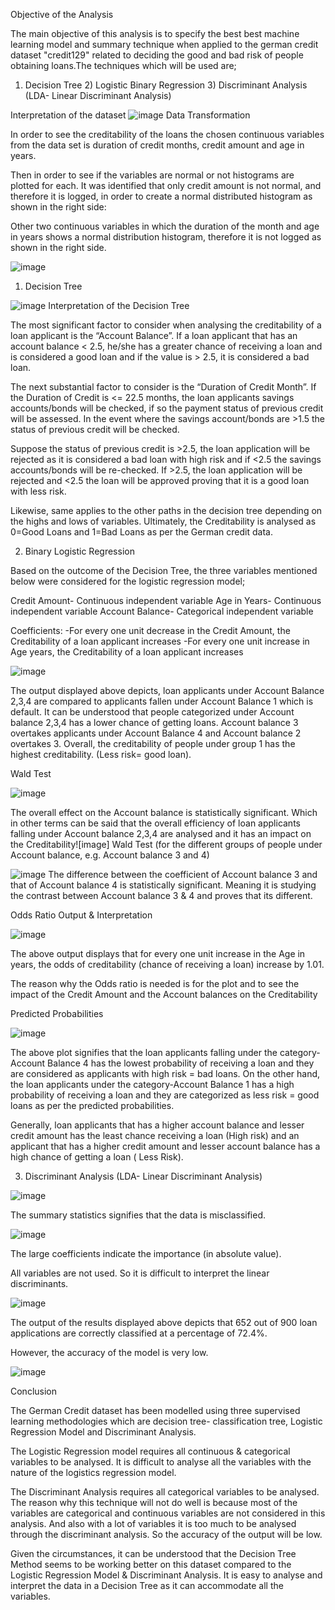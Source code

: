 Objective of the Analysis

The main objective of this analysis is to specify the best best machine learning model and summary technique when applied to the german credit dataset "credit129" related to deciding the good and bad risk of people obtaining loans.The techniques which will be used are;
1) Decision Tree 2) Logistic Binary Regression 3) Discriminant Analysis (LDA- Linear Discriminant Analysis)

Interpretation of the dataset
![image](https://github.com/user-attachments/assets/1fce2291-926c-4e30-ba8c-031d35d49a57)
Data Transformation

In order to see the creditability of the loans the chosen continuous variables from the data set is duration of credit months, credit amount and age in years.

Then in order to see if the variables are normal or not histograms are plotted for each. It was identified that only credit amount is not normal, and therefore it is logged, in order to create a normal distributed histogram as shown in the right side:

Other two continuous variables in which the duration of the month and age in years shows a normal distribution histogram, therefore it is not logged as shown in the right side.

![image](https://github.com/user-attachments/assets/d8428b47-ea2d-4b9b-a06e-2585a01f91b5)

1. Decision Tree
   
![image](https://github.com/user-attachments/assets/21adb915-11f3-42d0-a3aa-d1b67550cc83)
Interpretation of the Decision Tree

The most significant factor to consider when analysing the creditability of a loan applicant is the “Account Balance”. If a loan applicant that has an account balance < 2.5, he/she has a greater chance of receiving a loan and is considered a good loan and if the value is > 2.5, it is considered a bad loan.

The next substantial factor to consider is the “Duration of Credit Month”. If the Duration of Credit is <= 22.5 months, the loan applicants savings accounts/bonds will be checked, if so the payment status of previous credit will be assessed. In the event where the savings account/bonds are >1.5 the status of previous credit will be checked.

Suppose the status of previous credit is >2.5, the loan application will be rejected as it is considered a bad loan with high risk and if <2.5 the savings accounts/bonds will be re-checked. If >2.5,  the loan application will be rejected and <2.5 the loan will be approved proving that it is a good loan with less risk.

Likewise, same applies to the other paths in the decision tree depending on the highs and lows of variables. Ultimately, the Creditability is analysed as 0=Good Loans and 1=Bad Loans as per the German credit data.


2. Binary Logistic Regression

Based on the outcome of the Decision Tree, the three variables mentioned below were considered for the logistic regression model;

Credit Amount- Continuous independent variable
Age in Years- Continuous independent variable
Account Balance- Categorical independent variable                                                                                 

Coefficients:
-For every one unit decrease in the Credit Amount, the Creditability of a loan applicant increases
-For every one unit increase in Age years, the  Creditability of a loan applicant increases

![image](https://github.com/user-attachments/assets/07c70b0c-0799-4b35-bfa7-36d09ae21897)


The output displayed above depicts, loan applicants under Account Balance 2,3,4 are compared to applicants fallen under Account Balance 1 which is default. It can be understood that people categorized under Account balance 2,3,4 has a lower chance of getting loans. Account balance 3 overtakes applicants under Account Balance 4 and Account balance 2 overtakes 3. Overall, the creditability of people under group 1 has the highest creditability. (Less risk= good loan). 

Wald Test 

![image](https://github.com/user-attachments/assets/39538578-5835-4017-9158-ec73343b89cc)

The overall effect on the Account balance is statistically significant. Which in other terms can be said that the overall efficiency of loan applicants falling under Account balance 2,3,4 are analysed and it has an impact on the Creditability![image]
Wald Test (for the different groups of people under Account balance, e.g. Account balance 3 and 4)

![image](https://github.com/user-attachments/assets/bffcd584-cbbc-46a0-b262-90e867047745)
The difference between the coefficient of Account balance 3 and that of Account balance 4 is statistically significant. Meaning it is studying the contrast between Account balance 3 & 4 and proves that its different.

Odds Ratio Output & Interpretation

![image](https://github.com/user-attachments/assets/55f43138-9ba1-444e-b9bc-ecd0a3c50a1f)

The above output displays that for every one unit increase in the Age in years, the odds of creditability (chance of receiving a loan) increase by 1.01.

The reason why the Odds ratio is needed is for the plot and to see the impact of the Credit Amount and the Account balances on the Creditability

Predicted Probabilities

![image](https://github.com/user-attachments/assets/b1bd5927-7610-4c7f-9946-d32627104fbf)

The above plot signifies that the loan applicants falling under the category-Account Balance 4 has the lowest probability of receiving a loan and they are considered as applicants with high risk = bad loans. On the other hand, the loan applicants under the category-Account Balance 1 has a high probability of receiving a loan and they are categorized as less risk = good loans as per the predicted probabilities.

Generally, loan applicants that has a higher account balance and lesser credit amount has the least chance receiving a loan (High risk) and an applicant that has a higher credit amount and lesser account balance has a high chance of getting a loan ( Less Risk).

3. Discriminant Analysis (LDA- Linear Discriminant Analysis)
   
![image](https://github.com/user-attachments/assets/5bd2ba5c-9966-428a-a2e3-134267b2cfd9)

The summary statistics signifies that the data is misclassified. 

![image](https://github.com/user-attachments/assets/3e69b20e-77ea-4fa0-9180-b97771e3d57f)

The large coefficients indicate the importance (in absolute value).

All variables are not used. So it is difficult to interpret the linear discriminants. 

![image](https://github.com/user-attachments/assets/09e30e22-7b05-4bb4-8215-87eb5ba200b3)

The output of the results displayed above depicts that 652 out of 900 loan applications are correctly classified at a percentage of 72.4%.

However, the accuracy of the model is very low.

![image](https://github.com/user-attachments/assets/7ae32627-78c8-443e-a9b3-f91d323e2d6f)


Conclusion

The German Credit dataset has been modelled using three supervised learning methodologies which are decision tree- classification tree, Logistic Regression Model and Discriminant Analysis. 

The Logistic Regression model requires all continuous & categorical variables to be analysed. It is difficult to analyse all the variables with the nature of the logistics regression model.

The Discriminant Analysis requires all categorical variables to be analysed. The reason why this technique will not do well is because most of the variables are categorical and continuous variables are not considered in this analysis. And also with a lot of variables it is too much to be analysed through the discriminant analysis. So the accuracy of the output will be low. 

Given the circumstances, it can be understood that the Decision Tree Method seems to be working better on this dataset compared to the Logistic Regression Model & Discriminant Analysis. It is easy to analyse and interpret the data in a Decision Tree as it can accommodate all the variables.



